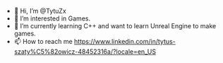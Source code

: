 - 👋 Hi, I’m @TytuZx
- 👀 I’m interested in Games. 
- 🌱 I’m currently learning C++ and want to learn Unreal Engine to make games.
- 📫 How to reach me https://www.linkedin.com/in/tytus-szaty%C5%82owicz-48452316a/?locale=en_US

<!---
TytuZx/TytuZx is a ✨ special ✨ repository because its `README.md` (this file) appears on your GitHub profile.
You can click the Preview link to take a look at your changes.
--->
